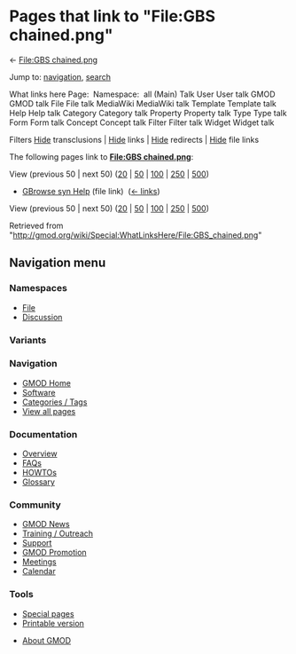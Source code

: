 <div id="mw-page-base" class="noprint">

</div>

<div id="mw-head-base" class="noprint">

</div>

<div id="content" class="mw-body" role="main">

<span id="top"></span>

<div id="mw-js-message" style="display:none;">

</div>



# <span dir="auto">Pages that link to "File:GBS chained.png"</span>

<div id="bodyContent">

<div id="contentSub">

← [File:GBS
chained.png](/wiki/File:GBS_chained.png "File:GBS chained.png")

</div>

<div id="jump-to-nav" class="mw-jump">

Jump to: [navigation](#mw-navigation), [search](#p-search)

</div>

<div id="mw-content-text">

What links here Page:  Namespace:  all (Main) Talk User User talk GMOD
GMOD talk File File talk MediaWiki MediaWiki talk Template Template talk
Help Help talk Category Category talk Property Property talk Type Type
talk Form Form talk Concept Concept talk Filter Filter talk Widget
Widget talk

Filters
[Hide](/mediawiki/index.php?title=Special:WhatLinksHere/File:GBS_chained.png&hidetrans=1 "Special:WhatLinksHere/File:GBS chained.png")
transclusions \|
[Hide](/mediawiki/index.php?title=Special:WhatLinksHere/File:GBS_chained.png&hidelinks=1 "Special:WhatLinksHere/File:GBS chained.png")
links \|
[Hide](/mediawiki/index.php?title=Special:WhatLinksHere/File:GBS_chained.png&hideredirs=1 "Special:WhatLinksHere/File:GBS chained.png")
redirects \|
[Hide](/mediawiki/index.php?title=Special:WhatLinksHere/File:GBS_chained.png&hideimages=1 "Special:WhatLinksHere/File:GBS chained.png")
file links

The following pages link to **[File:GBS
chained.png](/wiki/File:GBS_chained.png "File:GBS chained.png")**:

View (previous 50 \| next 50)
([20](/mediawiki/index.php?title=Special:WhatLinksHere/File:GBS_chained.png&limit=20 "Special:WhatLinksHere/File:GBS chained.png")
\|
[50](/mediawiki/index.php?title=Special:WhatLinksHere/File:GBS_chained.png&limit=50 "Special:WhatLinksHere/File:GBS chained.png")
\|
[100](/mediawiki/index.php?title=Special:WhatLinksHere/File:GBS_chained.png&limit=100 "Special:WhatLinksHere/File:GBS chained.png")
\|
[250](/mediawiki/index.php?title=Special:WhatLinksHere/File:GBS_chained.png&limit=250 "Special:WhatLinksHere/File:GBS chained.png")
\|
[500](/mediawiki/index.php?title=Special:WhatLinksHere/File:GBS_chained.png&limit=500 "Special:WhatLinksHere/File:GBS chained.png"))

- [GBrowse syn Help](/wiki/GBrowse_syn_Help "GBrowse syn Help") (file
  link) ‎ <span class="mw-whatlinkshere-tools">([←
  links](/mediawiki/index.php?title=Special:WhatLinksHere&target=GBrowse+syn+Help "Special:WhatLinksHere"))</span>

View (previous 50 \| next 50)
([20](/mediawiki/index.php?title=Special:WhatLinksHere/File:GBS_chained.png&limit=20 "Special:WhatLinksHere/File:GBS chained.png")
\|
[50](/mediawiki/index.php?title=Special:WhatLinksHere/File:GBS_chained.png&limit=50 "Special:WhatLinksHere/File:GBS chained.png")
\|
[100](/mediawiki/index.php?title=Special:WhatLinksHere/File:GBS_chained.png&limit=100 "Special:WhatLinksHere/File:GBS chained.png")
\|
[250](/mediawiki/index.php?title=Special:WhatLinksHere/File:GBS_chained.png&limit=250 "Special:WhatLinksHere/File:GBS chained.png")
\|
[500](/mediawiki/index.php?title=Special:WhatLinksHere/File:GBS_chained.png&limit=500 "Special:WhatLinksHere/File:GBS chained.png"))

</div>

<div class="printfooter">

Retrieved from
"<http://gmod.org/wiki/Special:WhatLinksHere/File:GBS_chained.png>"

</div>

<div id="catlinks" class="catlinks catlinks-allhidden">

</div>

<div class="visualClear">

</div>

</div>

</div>

<div id="mw-navigation">

## Navigation menu

<div id="mw-head">



<div id="left-navigation">

<div id="p-namespaces" class="vectorTabs" role="navigation"
aria-labelledby="p-namespaces-label">

### Namespaces

- <span id="ca-nstab-image"><a href="/wiki/File:GBS_chained.png" accesskey="c"
  title="View the file page [c]">File</a></span>
- <span id="ca-talk"><a
  href="/mediawiki/index.php?title=File_talk:GBS_chained.png&amp;action=edit&amp;redlink=1"
  accesskey="t"
  title="Discussion about the content page [t]">Discussion</a></span>

</div>

<div id="p-variants" class="vectorMenu emptyPortlet" role="navigation"
aria-labelledby="p-variants-label">

### 

### Variants[](#)

<div class="menu">

</div>

</div>

</div>





</div>

</div>

</div>

<div id="mw-panel">

<div id="p-logo" role="banner">

<a href="/wiki/Main_Page"
style="background-image: url(http://gmod.org/images/GMOD-cogs.png);"
title="Visit the main page"></a>

</div>

<div id="p-Navigation" class="portal" role="navigation"
aria-labelledby="p-Navigation-label">

### Navigation

<div class="body">

- <span id="n-GMOD-Home">[GMOD Home](/wiki/Main_Page)</span>
- <span id="n-Software">[Software](/wiki/GMOD_Components)</span>
- <span id="n-Categories-.2F-Tags">[Categories /
  Tags](/wiki/Categories)</span>
- <span id="n-View-all-pages">[View all
  pages](/wiki/Special:AllPages)</span>

</div>

</div>

<div id="p-Documentation" class="portal" role="navigation"
aria-labelledby="p-Documentation-label">

### Documentation

<div class="body">

- <span id="n-Overview">[Overview](/wiki/Overview)</span>
- <span id="n-FAQs">[FAQs](/wiki/Category:FAQ)</span>
- <span id="n-HOWTOs">[HOWTOs](/wiki/Category:HOWTO)</span>
- <span id="n-Glossary">[Glossary](/wiki/Glossary)</span>

</div>

</div>

<div id="p-Community" class="portal" role="navigation"
aria-labelledby="p-Community-label">

### Community

<div class="body">

- <span id="n-GMOD-News">[GMOD News](/wiki/GMOD_News)</span>
- <span id="n-Training-.2F-Outreach">[Training /
  Outreach](/wiki/Training_and_Outreach)</span>
- <span id="n-Support">[Support](/wiki/Support)</span>
- <span id="n-GMOD-Promotion">[GMOD
  Promotion](/wiki/GMOD_Promotion)</span>
- <span id="n-Meetings">[Meetings](/wiki/Meetings)</span>
- <span id="n-Calendar">[Calendar](/wiki/Calendar)</span>

</div>

</div>

<div id="p-tb" class="portal" role="navigation"
aria-labelledby="p-tb-label">

### Tools

<div class="body">

- <span id="t-specialpages"><a href="/wiki/Special:SpecialPages" accesskey="q"
  title="A list of all special pages [q]">Special pages</a></span>
- <span id="t-print"><a
  href="/mediawiki/index.php?title=Special:WhatLinksHere/File:GBS_chained.png&amp;printable=yes"
  rel="alternate" accesskey="p"
  title="Printable version of this page [p]">Printable version</a></span>

</div>

</div>

</div>

</div>

<div id="footer" role="contentinfo">

- <span id="footer-places-about">[About
  GMOD](/wiki/GMOD:About "GMOD:About")</span>

<!-- -->






</div>
